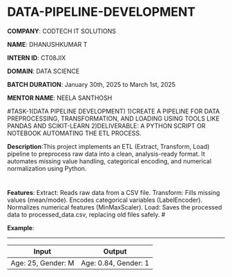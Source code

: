 # DATA-PIPELINE-DEVELOPMENT

**COMPANY**: CODTECH IT SOLUTIONS

**NAME**: DHANUSHKUMAR T

**INTERN ID**: CT08JIX

**DOMAIN**: DATA SCIENCE

**BATCH DURATION**: January 30th, 2025 to March 1st, 2025

**MENTOR NAME**: NEELA SANTHOSH

#TASK-1(DATA PIPELINE DEVELOPMENT)
  1)CREATE A PIPELINE FOR DATA PREPROCESSING, TRANSFORMATION, AND LOADING USING TOOLS LIKE PANDAS AND SCIKIT-LEARN
  2)DELIVERABLE: A PYTHON SCRIPT OR NOTEBOOK AUTOMATING THE ETL PROCESS.

  **Description**:This project implements an ETL (Extract, Transform, Load) pipeline to preprocess raw data into a clean, analysis-ready format. It automates missing value handling, categorical encoding, and numerical normalization using Python.
  #
  **Features**: Extract: Reads raw data from a CSV file.
                Transform:
                     Fills missing values (mean/mode).
                     Encodes categorical variables (LabelEncoder).
                     Normalizes numerical features (MinMaxScaler).
                Load: Saves the processed data to processed_data.csv, replacing old files safely.
                #
                
  **Example**:
  __________________________________________
  |       Input	      |              Output|
  |-------------------|--------------------|
  |Age: 25, Gender: M |Age: 0.84, Gender: 1|
